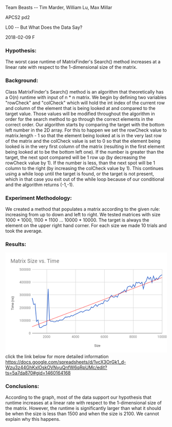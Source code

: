 Team Beasts -- Tim Marder, William Lu, Max Millar

APCS2 pd2

L00 -- But What Does the Data Say?

2018-02-09 F

### Hypothesis:
The worst case runtime of MatrixFinder's Search() method increases at a linear rate with respect to the 1-dimensional size of the matrix.

### Background:
Class MatrixFinder's Search() method is an algorithm that theoretically has a O(n) runtime with input of n * n matrix.
We begin by defining two variables "rowCheck" and "colCheck" which will
hold the int index of the current row and column of the element that is
being looked at and compared to the target value. Those values will be
modified throughout the algorithm in order for the search method to go
through the correct elements in the correct order. Our algorithm starts
by comparing the target with the bottom left number in the 2D array. For
this to happen we set the rowCheck value to matrix.length - 1 so that the
element being looked at is in the very last row of the matrix and the
colCheck value is set to 0 so that the element being looked is in the very
first column of the matrix (resulting in the first element being looked
at to be the bottom left one). If the number is greater than the target,
the next spot compared will be 1 row up (by decreasing the rowCheck value
by 1). If the number is less, than the next spot will be 1 column to the
right (by increasing the colCheck value by 1). This continues using a while
loop until the target is found, or the target is not present, which in that
case you exit out of the while loop because of our conditional and the
algorithm returns (-1,-1).

### Experiment Methodology:
We created a method that populates a matrix according to the given rule:  increasing from up to down and left to right.
We tested matrices with size 1000 * 1000, 1100 * 1100 ... 10000 * 10000. The target is always the element on the upper right hand corner. For each size we made 10 trials and took the average.

### Results:

![](Data/chart.png)
click the link below for more detailed information
https://docs.google.com/spreadsheets/d/1vcX3OrGk1_d-Wzu3z44GhKxIOskOVNyuQnfW6qRpUMc/edit?ts=5a7da870#gid=1460164168

### Conclusions:
According to the graph, most of the data support our hypothesis that runtime increases at a linear rate with respect to the 1-dimensional size of the matrix. However, the runtime is significantly larger than what it should be when the size is less than 1500 and when the size is 2100. We cannot explain why this happens.
